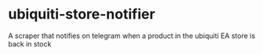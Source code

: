 # ubiquiti-store-notifier
A scraper that notifies on telegram when a product in the ubiquiti EA store  is back in stock
